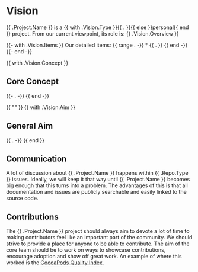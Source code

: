 # Vision
{{ .Project.Name }} is a {{ with .Vision.Type }}{{ . }}{{ else }}personal{{ end }} project. From our current viewpoint, its role is:
{{ .Vision.Overview }}

{{- with .Vision.Items }}
Our detailed items:
  {{ range . -}}
    * {{ . }}
{{ end -}}
{{- end -}}

{{ with .Vision.Concept }}
## Core Concept
{{- . -}}
{{ end -}}

{{ "" }}
{{ with .Vision.Aim }}
## General Aim
{{ . -}}
{{ end }}

## Communication
A lot of discussion about {{ .Project.Name }} happens within {{ .Repo.Type }} issues. Ideally, we will keep it that way until {{ .Project.Name }} becomes big enough that this turns into a problem. The advantages of this is that all documentation and issues are publicly searchable and easily linked to the source code.

## Contributions
The {{ .Project.Name }} project should always aim to devote a lot of time to making contributors feel like an important part of the community. We should strive to provide a place for anyone to be able to contribute. The aim of the core team should be to work on ways to showcase contributions, encourage adoption and show off great work. An example of where this worked is the [CocoaPods Quality Index](http://blog.cocoapods.org/CocoaPods.org-Two-point-Five/).

